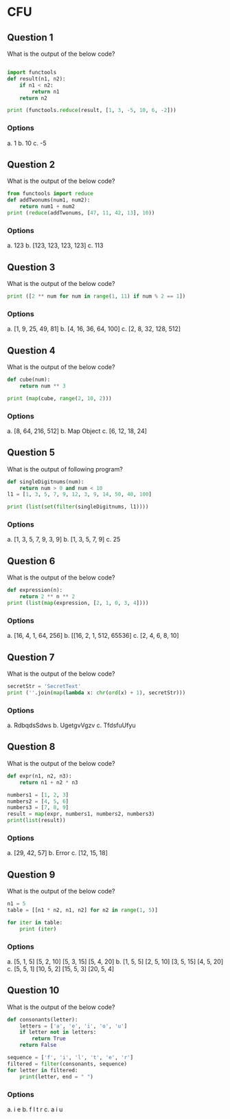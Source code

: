 # CFU

## Question 1
What is the output of the below code?

````python

import functools
def result(n1, n2):
	if n1 < n2:
		return n1
	return n2

print (functools.reduce(result, [1, 3, -5, 10, 6, -2]))
````
### Options
a. 1
b. 10
c. -5

## Question 2

What is the output of the below code?
````python
from functools import reduce
def addTwonums(num1, num2):
    return num1 + num2
print (reduce(addTwonums, [47, 11, 42, 13], 10))
````
### Options
a. 123
b. [123, 123, 123, 123]
c. 113

## Question 3
What is the output of the below code?
````python
print ([2 ** num for num in range(1, 11) if num % 2 == 1])
````
### Options
a. [1, 9, 25, 49, 81]
b. [4, 16, 36, 64, 100]
c. [2, 8, 32, 128, 512]

## Question 4
What is the output of the below code?
````python
def cube(num):
    return num ** 3

print (map(cube, range(2, 10, 2)))
````
### Options
a. [8, 64, 216, 512]
b. Map Object
c. [6, 12, 18, 24]

## Question 5
What is the output of following program?
````python
def singleDigitnums(num):
    return num > 0 and num < 10
l1 = [1, 3, 5, 7, 9, 12, 3, 9, 14, 50, 40, 100]

print (list(set(filter(singleDigitnums, l1))))
````
### Options
a. [1, 3, 5, 7, 9, 3, 9]
b. [1, 3, 5, 7, 9]
c. 25

## Question 6
What is the output of the below code?
````python
def expression(n):
    return 2 ** n ** 2
print (list(map(expression, [2, 1, 0, 3, 4])))
````
### Options
a. [16, 4, 1, 64, 256]
b. [[16, 2, 1, 512, 65536]
c. [2, 4, 6, 8, 10]

## Question 7
What is the output of the below code?
````python
secretStr = 'SecretText'
print (''.join(map(lambda x: chr(ord(x) + 1), secretStr)))
````
### Options
a. RdbqdsSdws
b. UgetgvVgzv
c. TfdsfuUfyu

## Question 8
What is the output of the below code?
````python
def expr(n1, n2, n3):
    return n1 + n2 * n3

numbers1 = [1, 2, 3]
numbers2 = [4, 5, 6]
numbers3 = [7, 8, 9]
result = map(expr, numbers1, numbers2, numbers3)
print(list(result))
````
### Options
a. [29, 42, 57]
b. Error
c. [12, 15, 18]

## Question 9
What is the output of the below code?
````python
n1 = 5
table = [[n1 * n2, n1, n2] for n2 in range(1, 5)]

for iter in table:
    print (iter)
````
### Options

a. [5, 1, 5]
[5, 2, 10]
[5, 3, 15]
[5, 4, 20]
b. [1, 5, 5]
[2, 5, 10]
[3, 5, 15]
[4, 5, 20]
c. [5, 5, 1]
[10, 5, 2]
[15, 5, 3]
[20, 5, 4]

## Question 10
What is the output of the below code?
````python
def consonants(letter):
    letters = ['a', 'e', 'i', 'o', 'u']
    if letter not in letters:
        return True
    return False

sequence = ['f', 'i', 'l', 't', 'e', 'r']
filtered = filter(consonants, sequence)
for letter in filtered:
    print(letter, end = " ")
````

### Options
a. i e
b. f l t r
c. a i u
